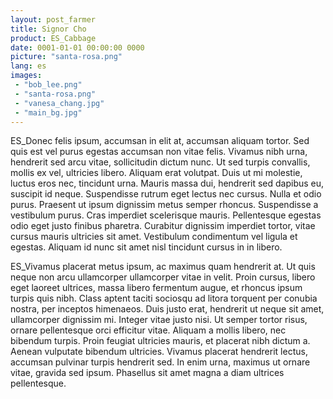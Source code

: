 ```yaml
---
layout: post_farmer
title: Signor Cho
product: ES_Cabbage
date: 0001-01-01 00:00:00 0000
picture: "santa-rosa.png"
lang: es
images:
 - "bob_lee.png"
 - "santa-rosa.png"
 - "vanesa_chang.jpg"
 - "main_bg.jpg"
---
```

ES_Donec felis ipsum, accumsan in elit at, accumsan aliquam tortor. Sed quis est vel purus egestas accumsan non vitae felis. Vivamus nibh urna, hendrerit sed arcu vitae, sollicitudin dictum nunc. Ut sed turpis convallis, mollis ex vel, ultricies libero. Aliquam erat volutpat. Duis ut mi molestie, luctus eros nec, tincidunt urna. Mauris massa dui, hendrerit sed dapibus eu, suscipit id neque. Suspendisse rutrum eget lectus nec cursus. Nulla et odio purus. Praesent ut ipsum dignissim metus semper rhoncus. Suspendisse a vestibulum purus. Cras imperdiet scelerisque mauris. Pellentesque egestas odio eget justo finibus pharetra. Curabitur dignissim imperdiet tortor, vitae cursus mauris ultricies sit amet. Vestibulum condimentum vel ligula et egestas. Aliquam id nunc sit amet nisl tincidunt cursus in in libero.

ES_Vivamus placerat metus ipsum, ac maximus quam hendrerit at. Ut quis neque non arcu ullamcorper ullamcorper vitae in velit. Proin cursus, libero eget laoreet ultrices, massa libero fermentum augue, et rhoncus ipsum turpis quis nibh. Class aptent taciti sociosqu ad litora torquent per conubia nostra, per inceptos himenaeos. Duis justo erat, hendrerit ut neque sit amet, ullamcorper dignissim mi. Integer vitae justo nisi. Ut semper tortor risus, ornare pellentesque orci efficitur vitae. Aliquam a mollis libero, nec bibendum turpis. Proin feugiat ultricies mauris, et placerat nibh dictum a. Aenean vulputate bibendum ultricies. Vivamus placerat hendrerit lectus, accumsan pulvinar turpis hendrerit sed. In enim urna, maximus ut ornare vitae, gravida sed ipsum. Phasellus sit amet magna a diam ultrices pellentesque.